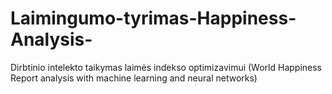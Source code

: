 # Laimingumo-tyrimas-Happiness-Analysis-
Dirbtinio intelekto taikymas laimės indekso optimizavimui (World Happiness Report analysis with machine learning and neural networks)
